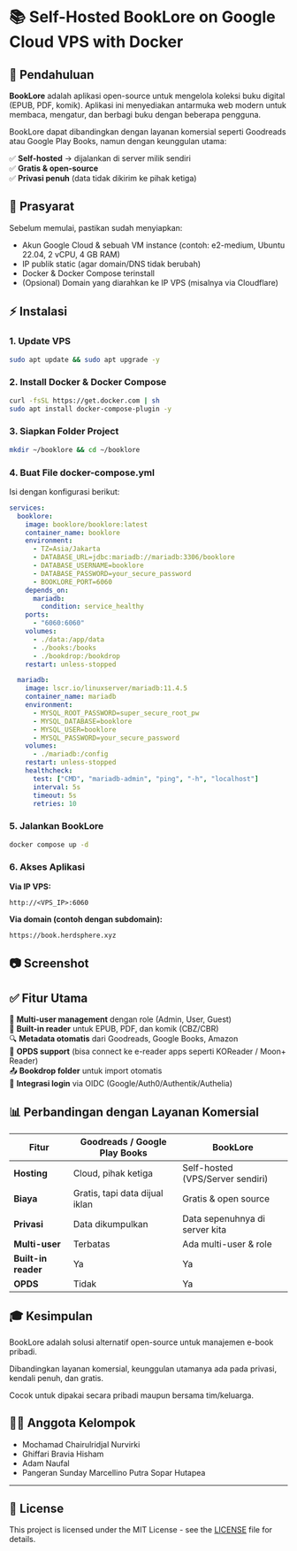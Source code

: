 # 📚 Self-Hosted BookLore on Google Cloud VPS with Docker

## 📖 Pendahuluan

**BookLore** adalah aplikasi open-source untuk mengelola koleksi buku digital (EPUB, PDF, komik). Aplikasi ini menyediakan antarmuka web modern untuk membaca, mengatur, dan berbagi buku dengan beberapa pengguna.

BookLore dapat dibandingkan dengan layanan komersial seperti Goodreads atau Google Play Books, namun dengan keunggulan utama:

✅ **Self-hosted** → dijalankan di server milik sendiri  
✅ **Gratis & open-source**  
✅ **Privasi penuh** (data tidak dikirim ke pihak ketiga)

## 🔧 Prasyarat

Sebelum memulai, pastikan sudah menyiapkan:

- Akun Google Cloud & sebuah VM instance (contoh: e2-medium, Ubuntu 22.04, 2 vCPU, 4 GB RAM)
- IP publik static (agar domain/DNS tidak berubah)
- Docker & Docker Compose terinstall
- (Opsional) Domain yang diarahkan ke IP VPS (misalnya via Cloudflare)

## ⚡ Instalasi

### 1. Update VPS

```bash
sudo apt update && sudo apt upgrade -y
```

### 2. Install Docker & Docker Compose

```bash
curl -fsSL https://get.docker.com | sh
sudo apt install docker-compose-plugin -y
```

### 3. Siapkan Folder Project

```bash
mkdir ~/booklore && cd ~/booklore
```

### 4. Buat File docker-compose.yml

Isi dengan konfigurasi berikut:

```yaml
services:
  booklore:
    image: booklore/booklore:latest
    container_name: booklore
    environment:
      - TZ=Asia/Jakarta
      - DATABASE_URL=jdbc:mariadb://mariadb:3306/booklore
      - DATABASE_USERNAME=booklore
      - DATABASE_PASSWORD=your_secure_password
      - BOOKLORE_PORT=6060
    depends_on:
      mariadb:
        condition: service_healthy
    ports:
      - "6060:6060"
    volumes:
      - ./data:/app/data
      - ./books:/books
      - ./bookdrop:/bookdrop
    restart: unless-stopped

  mariadb:
    image: lscr.io/linuxserver/mariadb:11.4.5
    container_name: mariadb
    environment:
      - MYSQL_ROOT_PASSWORD=super_secure_root_pw
      - MYSQL_DATABASE=booklore
      - MYSQL_USER=booklore
      - MYSQL_PASSWORD=your_secure_password
    volumes:
      - ./mariadb:/config
    restart: unless-stopped
    healthcheck:
      test: ["CMD", "mariadb-admin", "ping", "-h", "localhost"]
      interval: 5s
      timeout: 5s
      retries: 10
```

### 5. Jalankan BookLore

```bash
docker compose up -d
```

### 6. Akses Aplikasi

**Via IP VPS:**

```
http://<VPS_IP>:6060
```

**Via domain (contoh dengan subdomain):**

```
https://book.herdsphere.xyz
```

## 📷 Screenshot



## ✅ Fitur Utama

👥 **Multi-user management** dengan role (Admin, User, Guest)  
📖 **Built-in reader** untuk EPUB, PDF, dan komik (CBZ/CBR)  
🔍 **Metadata otomatis** dari Goodreads, Google Books, Amazon  
📲 **OPDS support** (bisa connect ke e-reader apps seperti KOReader / Moon+ Reader)  
📤 **Bookdrop folder** untuk import otomatis  
🔑 **Integrasi login** via OIDC (Google/Auth0/Authentik/Authelia)

## 📊 Perbandingan dengan Layanan Komersial

| Fitur               | Goodreads / Google Play Books  | BookLore                         |
| ------------------- | ------------------------------ | -------------------------------- |
| **Hosting**         | Cloud, pihak ketiga            | Self-hosted (VPS/Server sendiri) |
| **Biaya**           | Gratis, tapi data dijual iklan | Gratis & open source             |
| **Privasi**         | Data dikumpulkan               | Data sepenuhnya di server kita   |
| **Multi-user**      | Terbatas                       | Ada multi-user & role            |
| **Built-in reader** | Ya                             | Ya                               |
| **OPDS**            | Tidak                          | Ya                               |

## 🎓 Kesimpulan

BookLore adalah solusi alternatif open-source untuk manajemen e-book pribadi.

Dibandingkan layanan komersial, keunggulan utamanya ada pada privasi, kendali penuh, dan gratis.

Cocok untuk dipakai secara pribadi maupun bersama tim/keluarga.

## 👨‍💻 Anggota Kelompok

- Mochamad Chairulridjal Nurvirki
- Ghiffari Bravia Hisham
- Adam Naufal
- Pangeran Sunday Marcellino Putra Sopar Hutapea

---

## 📝 License

This project is licensed under the MIT License - see the [LICENSE](LICENSE) file for details.

